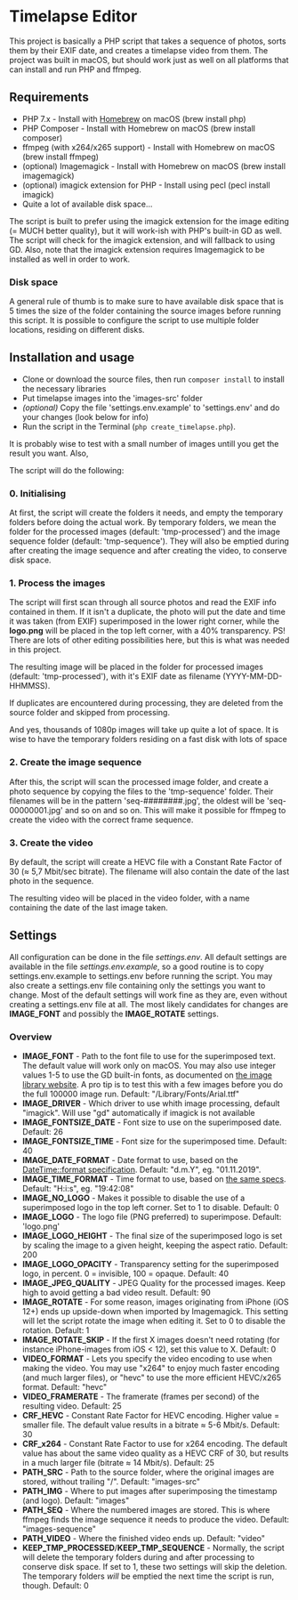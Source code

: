 # Timelapse Editor #

This project is basically a PHP script that takes a sequence of photos, sorts them by their EXIF date, and creates a timelapse video from them. The project was built in macOS, but should work just as well on all platforms that can install and run PHP and ffmpeg.

## Requirements ##

* PHP 7.x - Install with [Homebrew](https://brew.sh) on macOS (brew install php)
* PHP Composer - Install with Homebrew on macOS (brew install composer)
* ffmpeg (with x264/x265 support) - Install with Homebrew on macOS (brew install ffmpeg)
* (optional) Imagemagick - Install with Homebrew on macOS (brew install imagemagick)
* (optional) imagick extension for PHP - Install using pecl (pecl install imagick)
* Quite a lot of available disk space...

The script is built to prefer using the imagick extension for the image editing (= MUCH better quality), but it will work-ish with PHP's built-in GD as well. The script will check for the imagick extension, and will fallback to using GD. Also, note that the imagick extension requires Imagemagick to be installed as well in order to work.

### Disk space ###
A general rule of thumb is to make sure to have available disk space that is 5 times the size of the folder containing the source images before running this script. It is possible to configure the script to use multiple folder locations, residing on different disks.

## Installation and usage ##

* Clone or download the source files, then run `composer install` to install the necessary libraries
* Put timelapse images into the 'images-src' folder
* *(optional)* Copy the file 'settings.env.example' to 'settings.env' and do your changes (look below for info)
* Run the script in the Terminal (`php create_timelapse.php`). 

It is probably wise to test with a small number of images untill you get the result you want. Also, 

The script will do the following:

### 0. Initialising ###
At first, the script will create the folders it needs, and empty the temporary folders before doing the actual work. By temporary folders, we mean the folder for the processed images (default: 'tmp-processed') and the image sequence folder (default: 'tmp-sequence'). They will also be emptied during after creating the image sequence and after creating the video, to conserve disk space.

### 1. Process the images ###
The script will first scan through all source photos and read the EXIF info contained in them. If it isn't a duplicate, the photo will put the date and time it was taken (from EXIF) superimposed in the lower right corner, while the **logo.png** will be placed in the top left corner, with a 40% transparency. PS! There are lots of other editing possibilities here, but this is what was needed in this project.

The resulting image will be placed in the folder for processed images (default: 'tmp-processed'), with it's EXIF date as filename (YYYY-MM-DD-HHMMSS).

If duplicates are encountered during processing, they are deleted from the source folder and skipped from processing.

And yes, thousands of 1080p images will take up quite a lot of space. It is wise to have the temporary folders residing on a fast disk with lots of space

### 2. Create the image sequence ###
After this, the script will scan the processed image folder, and create a photo sequence by copying the files to the 'tmp-sequence' folder. Their filenames will be in the pattern 'seq-########.jpg', the oldest will be 'seq-00000001.jpg' and so on and so on. This will make it possible for ffmpeg to create the video with the correct frame sequence.

### 3. Create the video ###
By default, the script will create a HEVC file with a Constant Rate Factor of 30 (≈ 5,7 Mbit/sec bitrate). The filename will also contain the date of the last photo in the sequence.

The resulting video will be placed in the video folder, with a name containing the date of the last image taken.

## Settings ##
All configuration can be done in the file *settings.env*. All default settings are available in the file *settings.env.example*, so a good routine is to copy settings.env.example to settings.env before running the script. You may also create a settings.env file containing only the settings you want to change. Most of the default settings will work fine as they are, even without creating a settings.env file at all. The most likely candidates for changes are **IMAGE_FONT** and possibly the **IMAGE_ROTATE** settings.

### Overview ###
* **IMAGE_FONT** - Path to the font file to use for the superimposed text. The default value will work only on macOS. You may also use integer values 1-5 to use the GD built-in fonts, as documented on [the image library website](http://image.intervention.io/api/text). A pro tip is to test this with a few images before you do the full 100000 image run. Default: "/Library/Fonts/Arial.ttf"
* **IMAGE_DRIVER** - Which driver to use whith image processing, default "imagick". Will use "gd" automatically if imagick is not available
* **IMAGE_FONTSIZE_DATE** - Font size to use on the superimposed date. Default: 26
* **IMAGE_FONTSIZE_TIME** - Font size for the superimposed time. Default: 40
* **IMAGE_DATE_FORMAT** - Date format to use, based on the [DateTime::format specification](http://php.net/manual/en/datetime.format.php). Default: "d.m.Y", eg. "01.11.2019".
* **IMAGE_TIME_FORMAT** - Time format to use, based on [the same specs](http://php.net/manual/en/datetime.format.php). Default: "H:i:s", eg. "19:42:08"
* **IMAGE_NO_LOGO** - Makes it possible to disable the use of a superimposed logo in the top left corner. Set to 1 to disable. Default: 0
* **IMAGE_LOGO** - The logo file (PNG preferred) to superimpose. Default: 'logo.png'
* **IMAGE_LOGO_HEIGHT** - The final size of the superimposed logo is set by scaling the image to a given height, keeping the aspect ratio. Default: 200
* **IMAGE_LOGO_OPACITY** - Transparency setting for the superimposed logo, in percent. 0 = invisible, 100 = opaque. Default: 40
* **IMAGE_JPEG_QUALITY** - JPEG Quality for the processed images. Keep high to avoid getting a bad video result. Default: 90
* **IMAGE_ROTATE** - For some reason, images originating from iPhone (iOS 12+) ends up upside-down when imported by Imagemagick. This setting will let the script rotate the image when editing it. Set to 0 to disable the rotation. Default: 1
* **IMAGE_ROTATE_SKIP** - If the first X images doesn't need rotating (for instance iPhone-images from iOS < 12), set this value to X. Default: 0
* **VIDEO_FORMAT** - Lets you specify the video encoding to use when making the video. You may use "x264" to enjoy much faster encoding (and much larger files), or "hevc" to use the more efficient HEVC/x265 format. Default: "hevc"
* **VIDEO_FRAMERATE** - The framerate (frames per second) of the resulting video. Default: 25
* **CRF_HEVC** - Constant Rate Factor for HEVC encoding. Higher value = smaller file. The default value results in a bitrate ≈ 5-6 Mbit/s. Default: 30
* **CRF_x264** - Constant Rate Factor to use for x264 encoding. The default value has about the same video quality as a HEVC CRF of 30, but results in a much larger file (bitrate ≈ 14 Mbit/s). Default: 25
* **PATH_SRC** - Path to the source folder, where the original images are stored, without trailing "/". Default: "images-src"
* **PATH_IMG** - Where to put images after superimposing the timestamp (and logo). Default: "images"
* **PATH_SEQ** - Where the numbered images are stored. This is where ffmpeg finds the image sequence it needs to produce the video. Default: "images-sequence"
* **PATH_VIDEO** - Where the finished video ends up. Default: "video"
* **KEEP_TMP_PROCESSED**/**KEEP_TMP_SEQUENCE** - Normally, the script will delete the temporary folders during and after processing to conserve disk space. If set to 1, these two settings will skip the deletion. The temporary folders *will* be emptied the next time the script is run, though. Default: 0
